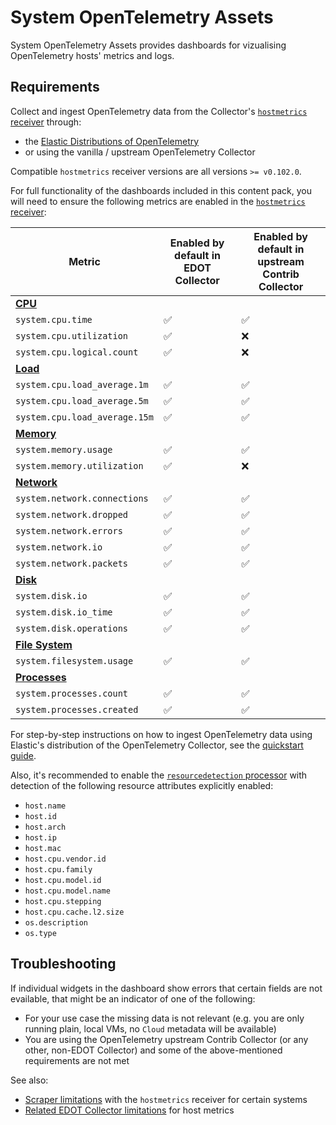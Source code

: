 # System OpenTelemetry Assets

System OpenTelemetry Assets provides dashboards for vizualising OpenTelemetry hosts' metrics and logs. 

## Requirements

Collect and ingest OpenTelemetry data from the Collector's [`hostmetrics` receiver](https://github.com/open-telemetry/opentelemetry-collector-contrib/tree/v0.127.0/receiver/hostmetricsreceiver) through:

- the [Elastic Distributions of OpenTelemetry](https://www.elastic.co/docs/reference/opentelemetry/quickstart/)
- or using the vanilla / upstream OpenTelemetry Collector

Compatible `hostmetrics` receiver versions are all versions `>= v0.102.0`.

For full functionality of the dashboards included in this content pack, you will need to ensure the following metrics are enabled in the [`hostmetrics` receiver](https://github.com/open-telemetry/opentelemetry-collector-contrib/tree/v0.127.0/receiver/hostmetricsreceiver):

| Metric | Enabled by default in EDOT Collector | Enabled by default in upstream Contrib Collector |
|---|---|---|
|**[CPU](https://github.com/open-telemetry/opentelemetry-collector-contrib/blob/v0.127.0/receiver/hostmetricsreceiver/internal/scraper/cpuscraper/documentation.md)**|||
| `system.cpu.time` | ✅ | ✅ |
| `system.cpu.utilization` | ✅ | ❌ |
| `system.cpu.logical.count` | ✅ | ❌ |
|**[Load](https://github.com/open-telemetry/opentelemetry-collector-contrib/blob/v0.127.0/receiver/hostmetricsreceiver/internal/scraper/loadscraper/documentation.md)**|||
| `system.cpu.load_average.1m` | ✅ | ✅ |
| `system.cpu.load_average.5m` | ✅ | ✅ |
| `system.cpu.load_average.15m` | ✅ | ✅ |
|**[Memory](https://github.com/open-telemetry/opentelemetry-collector-contrib/blob/v0.127.0/receiver/hostmetricsreceiver/internal/scraper/memoryscraper/documentation.md)**|||
| `system.memory.usage` | ✅ | ✅ |
| `system.memory.utilization` | ✅ | ❌ |
|**[Network](https://github.com/open-telemetry/opentelemetry-collector-contrib/blob/main/receiver/hostmetricsreceiver/internal/scraper/networkscraper/documentation.md)**|||
| `system.network.connections` | ✅ | ✅ |
| `system.network.dropped` | ✅ | ✅ |
| `system.network.errors` | ✅ | ✅ |
| `system.network.io` | ✅ | ✅ |
| `system.network.packets` | ✅ | ✅ |
|**[Disk](https://github.com/open-telemetry/opentelemetry-collector-contrib/blob/main/receiver/hostmetricsreceiver/internal/scraper/diskscraper/documentation.md)**|||
| `system.disk.io` | ✅ | ✅ |
| `system.disk.io_time` | ✅ | ✅ |
| `system.disk.operations` | ✅ | ✅ |
|**[File System](https://github.com/open-telemetry/opentelemetry-collector-contrib/blob/main/receiver/hostmetricsreceiver/internal/scraper/filesystemscraper/documentation.md)**|||
| `system.filesystem.usage` | ✅ | ✅ |
|**[Processes](https://github.com/open-telemetry/opentelemetry-collector-contrib/blob/main/receiver/hostmetricsreceiver/internal/scraper/processesscraper/documentation.md)**|||
| `system.processes.count` | ✅ | ✅ |
| `system.processes.created` | ✅ | ✅ |

For step-by-step instructions on how to ingest OpenTelemetry data using Elastic's distribution of the OpenTelemetry Collector, see the
[quickstart guide](https://www.elastic.co/docs/reference/opentelemetry/quickstart/).

Also, it's recommended to enable the [`resourcedetection` processor](https://github.com/open-telemetry/opentelemetry-collector-contrib/blob/main/processor/resourcedetectionprocessor/README.md) with detection of the following resource attributes explicitly enabled:

- `host.name`
- `host.id`
- `host.arch`
- `host.ip`
- `host.mac`
- `host.cpu.vendor.id`
- `host.cpu.family`
- `host.cpu.model.id`
- `host.cpu.model.name`
- `host.cpu.stepping`
- `host.cpu.cache.l2.size`
- `os.description`
- `os.type`

## Troubleshooting

If individual widgets in the dashboard show errors that certain fields are not evailable, that might be an indicator of one of the following:

- For your use case the missing data is not relevant (e.g. you are only running plain, local VMs, no `Cloud` metadata will be available)
- You are using the OpenTelemetry upstream Contrib Collector (or any other, non-EDOT Collector) and some of the above-mentioned requirements are not met

See also:

- [Scraper limitations](https://github.com/open-telemetry/opentelemetry-collector-contrib/tree/v0.129.0/receiver/hostmetricsreceiver#host-metrics-receiver) with the `hostmetrics` receiver for certain systems
- [Related EDOT Collector limitations](https://www.elastic.co/docs/reference/opentelemetry/compatibility/limitations#infrastructure-and-host-metrics) for host metrics 
